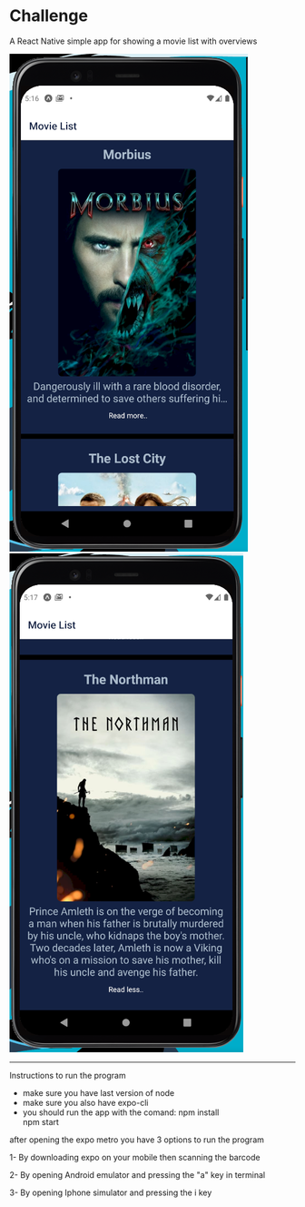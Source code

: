# Challenge
A React Native simple app for showing a movie list with overviews

![Alt text](assets/Capture.PNG?raw=true "Capture 1")
![Alt text](assets/Capture2.PNG?raw=true "Capture 2")

-----------------------------------------------------------------
Instructions to run the program
- make sure you have last version of node
- make sure you also have expo-cli
- you should run the app with the comand:
npm install <br />
npm start

after opening the expo metro
you have 3 options to run the program

1- By downloading expo on your mobile
then scanning the barcode

2- By opening Android emulator and pressing the "a" key in terminal

3- By opening Iphone simulator and pressing the i key
